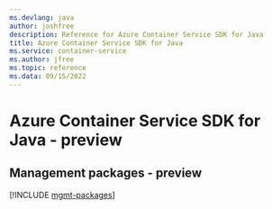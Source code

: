 ```yaml
---
ms.devlang: java
author: joshfree
description: Reference for Azure Container Service SDK for Java
title: Azure Container Service SDK for Java
ms.service: container-service
ms.author: jfree
ms.topic: reference
ms.data: 09/15/2022
---
```

# Azure Container Service SDK for Java - preview

## Management packages - preview
[!INCLUDE [mgmt-packages](container-service-mgmt-index.md)]